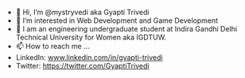 - 👋 Hi, I’m @mystryvedi aka Gyapti Trivedi 
- 👀 I’m interested in Web Development and Game Development
- 🌱 I am an engineering undergraduate student at Indira Gandhi Delhi Technical University for Women aka IGDTUW.
- 📫 How to reach me ...
- LinkedIn: www.linkedin.com/in/gyapti-trivedi
- Twitter: 	https://twitter.com/GyaptiTrivedi
<!---
mystryvedi/mystryvedi is a ✨ special ✨ repository because its `README.md` (this file) appears on your GitHub profile.
You can click the Preview link to take a look at your changes.
--->
